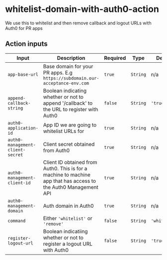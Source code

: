 # whitelist-domain-with-auth0-action

We use this to whitelist and then remove callback and logout URLs with Auth0 for PR apps

## Action inputs

| Input                            | Description                                                                                                     | Required | Type     | Default       |
| -------------------------------- | --------------------------------------------------------------------------------------------------------------- | -------- | -------- | ------------- |
| `app-base-url`                   | Base domain for your PR apps. E.g `https://subdomain.our-acceptance-env.com`                                    | `true`   | `String` | n/a           |
| `append-callback-string`         | Boolean indicating whether or not to append '/callback' to the URL to register with Auth0                       | `false`  | `String` | `'true'`      |
| `auth0-application-id`           | App ID we are going to whitelist URLs for                                                                       | `true`   | `String` | n/a           |
| `auth0-management-client-secret` | Client secret obtained from Auth0                                                                               | `true`   | `String` | n/a           |
| `auth0-management-client-id`     | Client ID obtained from Auth0. This is for a machine to machine app that has access to the Auth0 Management API | `true`   | `String` | n/a           |
| `auth0-management-domain`        | Auth domain in Auth0                                                                                            | `true`   | `String` | n/a           |
| `command`                        | Either `'whitelist'` or `'remove'`                                                                              | `false`  | `String` | `'whitelist'` |
| `register-logout-url`            | Boolean indicatiing whether or not to register a logout URL with Auth0                                          | `false`  | `String` | `'true'`      |
